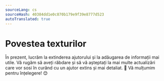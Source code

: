 ```yaml
---
sourceLang: cs
sourceHash: 40384dd1e0c870b179e9f39e8777d523
autoTranslated: true
---
```


# Povestea texturilor

În prezent, lucrăm la extinderea ajutorului și la adăugarea de informații mai utile. Vă rugăm să aveți răbdare și să vă așteptați la mai multe actualizări care vor sosi în curând cu un ajutor extins și mai detaliat. 🚀 Vă mulțumim pentru înțelegere! 😊